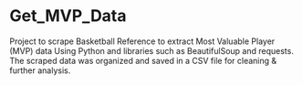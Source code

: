 # Get_MVP_Data
Project to scrape Basketball Reference to extract Most Valuable Player (MVP) data Using Python and libraries such as BeautifulSoup and requests. The scraped data was organized and saved in a CSV file for cleaning & further analysis.
